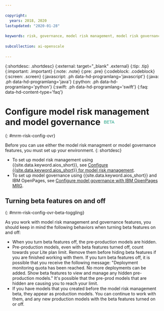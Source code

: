 ```yaml
---

copyright:
  years: 2018, 2020
lastupdated: "2020-01-28"

keywords: risk, governance, model risk management, model risk governance

subcollection: ai-openscale

---
```


{:shortdesc: .shortdesc}
{:external: target="_blank" .external}
{:tip: .tip}
{:important: .important}
{:note: .note}
{:pre: .pre}
{:codeblock: .codeblock}
{:screen: .screen}
{:javascript: .ph data-hd-programlang='javascript'}
{:java: .ph data-hd-programlang='java'}
{:python: .ph data-hd-programlang='python'}
{:swift: .ph data-hd-programlang='swift'}
{:faq: data-hd-content-type='faq'}

# Configure model risk management and model governance ![beta tag](images/beta.png)
{: #mrm-risk-config-ovr}

Before you can use either the model risk managment or model governance features, you must set up your environment.
{: shortdesc}

- To set up model risk management using {{site.data.keyword.aios_short}}, see [Configure {{site.data.keyword.aios_short}} for model risk management](/docs/services/ai-openscale?topic=ai-openscale-mrm-risk-config-ovr-wos-only).
- To set up model governance using {{site.data.keyword.aios_short}} and IBM OpenPages, see [Configure model governance with IBM OpenPages MRG](/docs/services/ai-openscale?topic=ai-openscale-mrm-risk-config-openpages).

## Turning beta features on and off
{: #mrm-risk-config-ovr-beta-toggling}

As you work with model risk management and governance features, you should keep in mind the following behaviors when turning beta features on and off:

- When you turn beta features off, the pre-production models are hidden.
- Pre-production models, even with beta features turned off, count towards your Lite plan limit. Remove them before hiding beta features if you are finished working with them. If you turn beta features off, it is possible that you receive the following message: "Deployment monitoring quota has been reached. No more deployments can be added. Show beta features to view and manage any hidden pre-production models." It's possible that the pre-prod models that are hidden are causing you to reach your limit.
- If you have models that you created before the model risk management beta, they appear as production models. You can continue to work with them, and any new production models with the beta features turned on or off.




